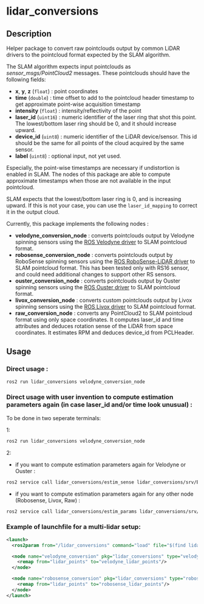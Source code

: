 # lidar_conversions

## Description

Helper package to convert raw pointclouds output by common LiDAR drivers to the pointcloud format expected by the SLAM algorithm.

The SLAM algorithm expects input pointclouds as *sensor_msgs/PointCloud2* messages. These pointclouds should have the following fields:
- **x**, **y**, **z** (`float`) : point coordinates
- **time** (`double`) : time offset to add to the pointcloud header timestamp to get approximate point-wise acquisition timestamp
- **intensity** (`float`) : intensity/reflectivity of the point
- **laser_id** (`uint16`) : numeric identifier of the laser ring that shot this point. The lowest/bottom laser ring should be 0, and it should increase upward.
- **device_id** (`uint8`) : numeric identifier of the LiDAR device/sensor. This id should be the same for all points of the cloud acquired by the same sensor.
- **label** (`uint8`) : optional input, not yet used.

Especially, the point-wise timestamps are necessary if undistortion is enabled in SLAM. The nodes of this package are able to compute approximate timestamps when those are not available in the input pointcloud.

SLAM expects that the lowest/bottom laser ring is 0, and is increasing upward. If this is not your case, you can use the `laser_id_mapping` to correct it in the output cloud.

Currently, this package implements the following nodes :
- **velodyne_conversion_node** : converts pointclouds output by Velodyne spinning sensors using the [ROS Velodyne driver](https://github.com/ros-drivers/velodyne) to SLAM pointcloud format.
- **robosense_conversion_node** : converts pointclouds output by RoboSense spinning sensors using the [ROS RoboSense-LiDAR driver](https://github.com/RoboSense-LiDAR/ros_rslidar) to SLAM pointcloud format. This has been tested only with RS16 sensor, and could need additional changes to support other RS sensors.
- **ouster_conversion_node** : converts pointclouds output by Ouster spinning sensors using the [ROS Ouster driver](https://github.com/ouster-lidar/ouster_example) to SLAM pointcloud format.
- **livox_conversion_node** : converts custom pointclouds output by Livox spinning sensors using the [ROS Livox driver](https://github.com/Livox-SDK/livox_ros_driver) to SLAM pointcloud format.
- **raw_conversion_node** : converts any PointCloud2 to SLAM pointcloud format using only space coordinates. It computes laser_id and time attributes and deduces rotation sense of the LiDAR from space coordinates. It estimates RPM and deduces device_id from PCLHeader.

## Usage

### Direct usage :

```bash
ros2 run lidar_conversions velodyne_conversion_node
```

### Direct usage with user invention to compute estimation parameters again (in case laser_id and/or time look unusual) :
To be done in two seperate terminals:

1:
```bash
ros2 run lidar_conversions velodyne_conversion_node
```

2:
- if you want to compute estimation parameters again for Velodyne or Ouster :
```bash
ros2 service call lidar_conversions/estim_sense lidar_conversions/srv/EstimSense
```
- if you want to compute estimation parameters again for any other node (Robosense, Livox, Raw) :
```bash
ros2 service call lidar_conversions/estim_params lidar_conversions/srv/EstimParams
```

### Example of launchfile for a multi-lidar setup:

```xml
<launch>
  <ros2param from="/lidar_conversions" command="load" file="$(find lidar_conversions)/params/conversion_config.yaml"/>

  <node name="velodyne_conversion" pkg="lidar_conversions" type="velodyne_conversion_node" output="screen">
    <remap from="lidar_points" to="velodyne_lidar_points"/>
  </node>

  <node name="robosense_conversion" pkg="lidar_conversions" type="robosense_conversion_node" output="screen">
    <remap from="lidar_points" to="robosense_lidar_points"/>
  </node>
</launch>
```